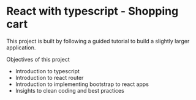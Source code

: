 # React with typescript - Shopping cart

This project is built by following a guided tutorial to build a slightly larger application.

Objectives of this project

- Introduction to typescript
- Introduction to react router
- Introduction to implementing bootstrap to react apps
- Insights to clean coding and best practices
